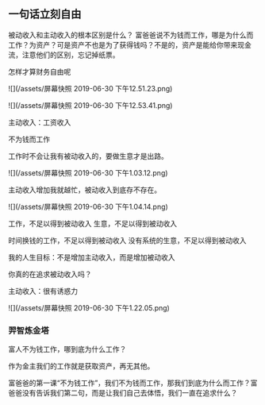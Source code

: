 ## 一句话立刻自由

被动收入和主动收入的根本区别是什么？
富爸爸说不为钱而工作，哪是为什么而工作？为资产？可是资产不也是为了获得钱吗？不是的，资产是能给你带来现金流，注意他们的区别，忘记掉纸票。



怎样才算财务自由呢

![](/assets/屏幕快照 2019-06-30 下午12.51.23.png)

![](/assets/屏幕快照 2019-06-30 下午12.53.41.png)

主动收入：工资收入

不为钱而工作

工作时不会让我有被动收入的，要做生意才是出路。

![](/assets/屏幕快照 2019-06-30 下午1.03.12.png)

主动收入增加我就越忙，被动收入到底存不存在。

![](/assets/屏幕快照 2019-06-30 下午1.04.14.png)

工作，不足以得到被动收入
生意，不足以得到被动收入

时间换钱的工作，不足以得到被动收入
没有系统的生意，不足以得到被动收入

我的人生目标：不是增加主动收入，而是增加被动收入

你真的在追求被动收入吗？

主动收入：很有诱惑力

![](/assets/屏幕快照 2019-06-30 下午1.22.05.png)

### 羿智炼金塔

富人不为钱工作，哪到底为什么工作？

作为金主我们的工作就是获取资产，再无其他。

富爸爸的第一课“不为钱工作”，我们不为钱而工作，那我们到底为什么而工作？富爸爸没有告诉我们第二句，而是让我们自己去体悟，我们一直在追求什么？




